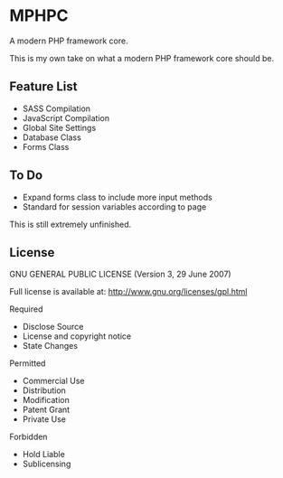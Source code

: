 MPHPC
=====

A modern PHP framework core.

This is my own take on what a modern PHP framework core should be.

Feature List
------------

-   SASS Compilation
-   JavaScript Compilation
-   Global Site Settings
-   Database Class
-   Forms Class

To Do
-----

-   Expand forms class to include more input methods
-   Standard for session variables according to page

This is still extremely unfinished.

License
----------
GNU GENERAL PUBLIC LICENSE (Version 3, 29 June 2007)

Full license is available at: http://www.gnu.org/licenses/gpl.html

Required
- Disclose Source 
- License and copyright notice 
- State Changes

Permitted
- Commercial Use 
- Distribution 
- Modification 
- Patent Grant 
- Private Use 

Forbidden
- Hold Liable 
- Sublicensing
